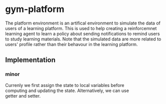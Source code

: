 # gym-platform

The platform environment is an artifical environment to simulate the data of users of a learning platform. This is used to help creating a reinforcemnet learning agent to learn a policy about sending notifications to remind users to study learning materials. Note that the simulated data are more related to users' profile rather than their behavour in the learning platform.

## Implementation

### minor

Currenly we first assign the state to local variables before \
computing and updating the state. Alternatively, we can use \
getter and setter.
